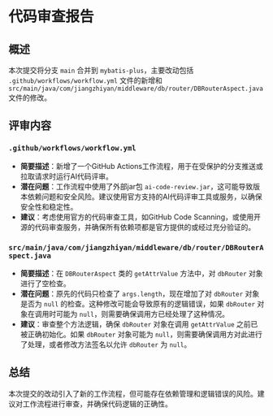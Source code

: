# 代码审查报告

## 概述
本次提交将分支 `main` 合并到 `mybatis-plus`，主要改动包括 `.github/workflows/workflow.yml` 文件的新增和 `src/main/java/com/jiangzhiyan/middleware/db/router/DBRouterAspect.java` 文件的修改。

## 评审内容

### `.github/workflows/workflow.yml`
- **简要描述**：新增了一个GitHub Actions工作流程，用于在受保护的分支推送或拉取请求时运行AI代码评审。
- **潜在问题**：工作流程中使用了外部jar包 `ai-code-review.jar`，这可能导致版本依赖问题和安全风险。建议使用官方支持的AI代码评审工具或服务，以确保安全性和稳定性。
- **建议**：考虑使用官方的代码审查工具，如GitHub Code Scanning，或使用开源的代码审查服务，并确保所有依赖项都是官方提供的或经过充分验证的。

### `src/main/java/com/jiangzhiyan/middleware/db/router/DBRouterAspect.java`
- **简要描述**：在 `DBRouterAspect` 类的 `getAttrValue` 方法中，对 `dbRouter` 对象进行了空检查。
- **潜在问题**：原先的代码只检查了 `args.length`，现在增加了对 `dbRouter` 对象是否为 `null` 的检查。这种修改可能会导致原有的逻辑错误，如果 `dbRouter` 对象在调用时可能为 `null`，则需要确保调用方已经处理了这种情况。
- **建议**：审查整个方法逻辑，确保 `dbRouter` 对象在调用 `getAttrValue` 之前已被正确初始化。如果 `dbRouter` 对象可能为 `null`，则需要确保调用方对此进行了处理，或者修改方法签名以允许 `dbRouter` 为 `null`。

## 总结
本次提交的改动引入了新的工作流程，但可能存在依赖管理和逻辑错误的风险。建议对工作流程进行审查，并确保代码逻辑的正确性。
